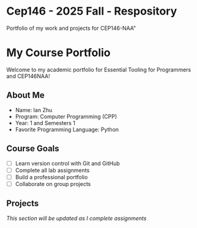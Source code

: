 # Cep146 - 2025 Fall - Respository
Portfolio of my work and projects for CEP146-NAA"

# My Course Portfolio
 
Welcome to my academic portfolio for Essential Tooling for Programmers and CEP146NAA!
 
## About Me
- Name: Ian Zhu
- Program: Computer Programming (CPP)
- Year: 1 and Semesters 1 
- Favorite Programming Language: Python
 
## Course Goals
- [ ] Learn version control with Git and GitHub
- [ ] Complete all lab assignments
- [ ] Build a professional portfolio
- [ ] Collaborate on group projects
 
## Projects
*This section will be updated as I complete assignments*
